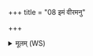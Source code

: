 +++
title = "08 इमं वीरमनु"

+++
<details><summary>मूलम् (WS)</summary>

इमं वीरमनु हर्षध्वमुग्रमिन्द्रं सत्वानो अनु सं रभध्वम् ।  
ग्रामजितं गोजितं वज्रबाहुं जयन्तमज्म प्रमृणन्तमोजसा ॥ ९ ॥
</details>